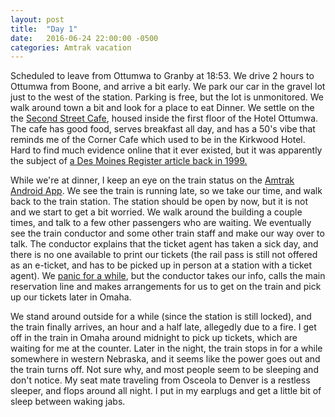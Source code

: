 ```yaml
---
layout: post
title:  "Day 1"
date:   2016-06-24 22:00:00 -0500
categories: Amtrak vacation
---
```

Scheduled to leave from Ottumwa to Granby at 18:53. We drive 2 hours to Ottumwa from Boone, and arrive a bit early. We park our car in the gravel lot just to the west of the station.  Parking is free, but the lot is unmonitored.  We walk around town a bit and look for a place to eat Dinner. We settle on the the [Second Street Cafe](https://www.google.com/maps/place/Second+Street+Cafe/@41.0150207,-92.4008733,15z/data=!4m5!3m4!1s0x0:0x62c45dc3a65b0d9e!8m2!3d41.0185827!4d-92.4113756), housed inside the first floor of the Hotel Ottumwa.  The cafe has good food, serves breakfast all day, and has a 50's vibe that reminds me of the Corner Cafe which used to be in the Kirkwood Hotel. Hard to find much evidence online that it ever existed, but it was apparently the subject of [a Des Moines Register article back in 1999.](https://www.newspapers.com/newspage/131195515/)

While we're at dinner, I keep an eye on the train status on the [Amtrak Android App](https://play.google.com/store/apps/details?id=com.amtrak.rider). We see the train is running late, so we take our time, and walk back to the train station. The station should be open by now, but it is not and we start to get a bit worried. We walk around the building a couple times, and talk to a few other passengers who are waiting. We eventually see the train conductor and some other train staff and make our way over to talk.  The conductor explains that the ticket agent has taken a sick day, and there is no one available to print our tickets (the rail pass is still not offered as an e-ticket, and has to be picked up in person at a station with a ticket agent). We [panic for a while](https://twitter.com/baberlevi/status/746494301815738368), but the conductor takes our info, calls the main reservation line and makes arrangements for us to get on the train and pick up our tickets later in Omaha.

We stand around outside for a while (since the station is still locked), and the train finally arrives, an hour and a half late, allegedly due to a fire. I get off in the train in Omaha around midnight to pick up tickets, which are waiting for me at the counter. Later in the night, the train stops in for a while somewhere in western Nebraska, and it seems like the power goes out and the train turns off. Not sure why, and most people seem to be sleeping and don't notice. My seat mate traveling from Osceola to Denver is a restless sleeper, and flops around all night.  I put in my earplugs and get a little bit of sleep between waking jabs.

